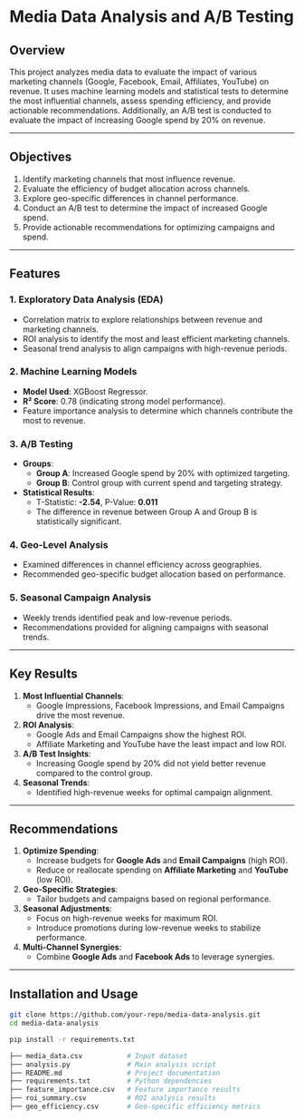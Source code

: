 # Media Data Analysis and A/B Testing

## Overview
This project analyzes media data to evaluate the impact of various marketing channels (Google, Facebook, Email, Affiliates, YouTube) on revenue. It uses machine learning models and statistical tests to determine the most influential channels, assess spending efficiency, and provide actionable recommendations. Additionally, an A/B test is conducted to evaluate the impact of increasing Google spend by 20% on revenue.

---

## Objectives
1. Identify marketing channels that most influence revenue.
2. Evaluate the efficiency of budget allocation across channels.
3. Explore geo-specific differences in channel performance.
4. Conduct an A/B test to determine the impact of increased Google spend.
5. Provide actionable recommendations for optimizing campaigns and spend.

---

## Features
### 1. **Exploratory Data Analysis (EDA)**
- Correlation matrix to explore relationships between revenue and marketing channels.
- ROI analysis to identify the most and least efficient marketing channels.
- Seasonal trend analysis to align campaigns with high-revenue periods.

### 2. **Machine Learning Models**
- **Model Used**: XGBoost Regressor.
- **R² Score**: 0.78 (indicating strong model performance).
- Feature importance analysis to determine which channels contribute the most to revenue.

### 3. **A/B Testing**
- **Groups**:
  - **Group A**: Increased Google spend by 20% with optimized targeting.
  - **Group B**: Control group with current spend and targeting strategy.
- **Statistical Results**:
  - T-Statistic: **-2.54**, P-Value: **0.011**
  - The difference in revenue between Group A and Group B is statistically significant.

### 4. **Geo-Level Analysis**
- Examined differences in channel efficiency across geographies.
- Recommended geo-specific budget allocation based on performance.

### 5. **Seasonal Campaign Analysis**
- Weekly trends identified peak and low-revenue periods.
- Recommendations provided for aligning campaigns with seasonal trends.

---

## Key Results
1. **Most Influential Channels**:
   - Google Impressions, Facebook Impressions, and Email Campaigns drive the most revenue.
2. **ROI Analysis**:
   - Google Ads and Email Campaigns show the highest ROI.
   - Affiliate Marketing and YouTube have the least impact and low ROI.
3. **A/B Test Insights**:
   - Increasing Google spend by 20% did not yield better revenue compared to the control group.
4. **Seasonal Trends**:
   - Identified high-revenue weeks for optimal campaign alignment.

---

## Recommendations
1. **Optimize Spending**:
   - Increase budgets for **Google Ads** and **Email Campaigns** (high ROI).
   - Reduce or reallocate spending on **Affiliate Marketing** and **YouTube** (low ROI).
2. **Geo-Specific Strategies**:
   - Tailor budgets and campaigns based on regional performance.
3. **Seasonal Adjustments**:
   - Focus on high-revenue weeks for maximum ROI.
   - Introduce promotions during low-revenue weeks to stabilize performance.
4. **Multi-Channel Synergies**:
   - Combine **Google Ads** and **Facebook Ads** to leverage synergies.

---

## Installation and Usage

```bash
git clone https://github.com/your-repo/media-data-analysis.git
cd media-data-analysis

pip install -r requirements.txt

├── media_data.csv           # Input dataset
├── analysis.py              # Main analysis script
├── README.md                # Project documentation
├── requirements.txt         # Python dependencies
├── feature_importance.csv   # Feature importance results
├── roi_summary.csv          # ROI analysis results
├── geo_efficiency.csv       # Geo-specific efficiency metrics

